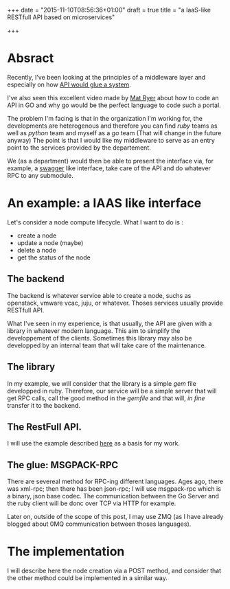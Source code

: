 +++
date = "2015-11-10T08:56:36+01:00"
draft = true
title = "a IaaS-like RESTfull API based on microservices"

+++

# Absract

Recently, I've been looking at the principles of a middleware layer and especially on how [API would glue a system](http://insertpulereference).

I've also seen this excellent video made by [Mat Ryer](http://reference) about how to code an API in GO and why go would be the perfect language to code such a portal.

The problem I'm facing is that in the organization I'm working for, the developments are heterogenous and therefore you can find *ruby* teams as well as *python* team and myself as a *go* team (That will change in the future anyway)
The point is that I would like my middleware to serve as an entry point to the services provided by the departement.

We (as a department) would then be able to present the interface via, for example, a [swagger](http://swagger.io) like interface, take care of the API and do whatever RPC to any submodule.

# An example: a IAAS like interface

Let's consider a node compute lifecycle.
What I want to do is :

* create a node
* update a node (maybe)
* delete a node
* get the status of the node

## The backend

The backend is whatever service able to create a node, suchs as openstack, vmware vcac, juju, or whatever. Thoses services usually provide RESTfull API.

What I've seen in my experience, is that usually, the API are given with a library in whatever modern language. This aim to simplify the developpement of the clients.
Sometimes this library may also be developped by an internal team that will take care of the maintenance.

## The library

In my example, we will consider that the library is a simple _gem_ file developped in ruby. Therefore, our service will be a simple server that will get RPC calls, call the good method in the _gemfile_ 
and that will, _in fine_ transfer it to the backend.

## The RestFull API.

I will use the example described [here](http://blogpost) as a basis for my work.

## The glue: MSGPACK-RPC

There are severeal method for RPC-ing different languages. Ages ago, there was xml-rpc; then there has been json-rpc; I will use msgpack-rpc which is a binary, json base codec.
The communication between the Go Server and the ruby client will be donc over TCP via HTTP for example.

Later on, outside of the scope of this post, I may use ZMQ (as I have already blogged about 0MQ communication between thoses languages).

# The implementation

I will describe here the node creation via a POST method, and consider that the other method could be implemented in a similar way.
